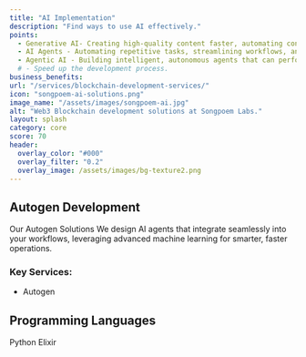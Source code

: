 ```yaml
---
title: "AI Implementation"
description: "Find ways to use AI effectively."
points:
  - Generative AI- Creating high-quality content faster, automating content creation workflows, and enhancing creative processes. 
  - AI Agents - Automating repetitive tasks, streamlining workflows, and freeing up your team for strategic initiatives.
  - Agentic AI - Building intelligent, autonomous agents that can perform complex tasks and make decisions, revolutionizing how your business operates.
  # - Speed up the development process.
business_benefits:
url: "/services/blockchain-development-services/"
icon: "songpoem-ai-solutions.png"
image_name: "/assets/images/songpoem-ai.jpg"
alt: "Web3 Blockchain development solutions at Songpoem Labs."
layout: splash
category: core
score: 70
header:
  overlay_color: "#000"
  overlay_filter: "0.2"
  overlay_image: /assets/images/bg-texture2.png
---
```

## Autogen Development

Our Autogen Solutions
We design AI agents that integrate seamlessly into your workflows, leveraging advanced machine learning for smarter, faster operations.

### Key Services:
- Autogen

## Programming Languages
Python
Elixir